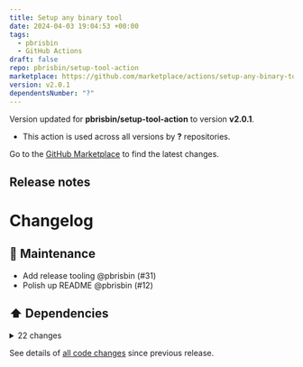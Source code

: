 ```yaml
---
title: Setup any binary tool
date: 2024-04-03 19:04:53 +00:00
tags:
  - pbrisbin
  - GitHub Actions
draft: false
repo: pbrisbin/setup-tool-action
marketplace: https://github.com/marketplace/actions/setup-any-binary-tool
version: v2.0.1
dependentsNumber: "?"
---
```



Version updated for **pbrisbin/setup-tool-action** to version **v2.0.1**.
- This action is used across all versions by **?** repositories.

Go to the [GitHub Marketplace](https://github.com/marketplace/actions/setup-any-binary-tool) to find the latest changes.

## Release notes

# Changelog

## 🧰 Maintenance

- Add release tooling @pbrisbin (#31)
- Polish up README @pbrisbin (#12)

## ⬆️ Dependencies

<details>
<summary>22 changes</summary>

- Bump @types/node from 20.11.30 to 20.12.2 @dependabot (#30)
- Bump typescript from 5.4.2 to 5.4.3 @dependabot (#29)
- Bump @types/node from 20.11.28 to 20.11.30 @dependabot (#28)
- Bump @types/node from 20.11.27 to 20.11.28 @dependabot (#27)
- Bump @types/node from 20.11.26 to 20.11.27 @dependabot (#26)
- Bump @types/node from 20.11.25 to 20.11.26 @dependabot (#25)
- Bump @types/node from 20.11.24 to 20.11.25 @dependabot (#24)
- Bump typescript from 5.3.3 to 5.4.2 @dependabot (#23)
- Bump @types/node from 20.11.23 to 20.11.24 @dependabot (#22)
- Bump @types/node from 20.11.21 to 20.11.23 @dependabot (#21)
- Bump @types/node from 20.11.20 to 20.11.21 @dependabot (#20)
- Bump @types/node from 20.11.19 to 20.11.20 @dependabot (#19)
- Bump @types/node from 20.11.18 to 20.11.19 @dependabot (#18)
- Bump @types/node from 20.11.17 to 20.11.18 @dependabot (#17)
- Bump @types/node from 20.11.16 to 20.11.17 @dependabot (#16)
- Bump @types/jest from 29.5.11 to 29.5.12 @dependabot (#15)
- Bump @types/node from 20.11.10 to 20.11.16 @dependabot (#14)
- Bump typescript from 4.9.5 to 5.3.3 @dependabot (#9)
- Bump @actions/tool-cache from 1.7.2 to 2.0.1 @dependabot (#8)
- Bump @vercel/ncc from 0.33.4 to 0.38.1 @dependabot (#7)
- Bump @actions/github from 5.1.1 to 6.0.0 @dependabot (#10)
- Bump prettier from 2.8.8 to 3.2.5 @dependabot (#13)
</details>

See details of [all code changes](https://github.com/pbrisbin/setup-tool-action/compare/v2.0.0...v2.0.1) since previous release.

